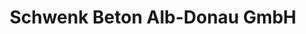 ---
title: "Schwenk Beton Alb-Donau GmbH"
url: /merklingen/schwenk-beton-alb-donau-gmbh/
shop: Allgemein
---